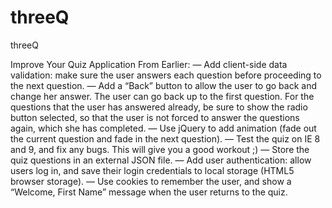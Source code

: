 threeQ
======

threeQ

Improve Your Quiz Application From Earlier:
— Add client-side data validation: make sure the user answers each question before proceeding to the next question.
— Add a “Back” button to allow the user to go back and change her answer. The user can go back up to the first question. For the questions that the user has answered already, be sure to show the radio button selected, so that the user is not forced to answer the questions again, which she has completed.
— Use jQuery to add animation (fade out the current question and fade in the next question).
— Test the quiz on IE 8 and 9, and fix any bugs. This will give you a good workout ;)
— Store the quiz questions in an external JSON file.
— Add user authentication: allow users log in, and save their login credentials to local storage (HTML5 browser storage).
— Use cookies to remember the user, and show a “Welcome, First Name” message when the user returns to the quiz. 